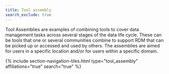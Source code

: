 ```yaml
---
title: Tool assembly
search_exclude: true
---
```


Tool Assemblies are examples of combining  tools to cover data management tasks across several stages of the data life cycle. These can be tools that one or several communities combine to support RDM that can be picked up or accessed and used by others. The assemblies are aimed for users in a specific location and/or for users within a specific domain.

{% include section-navigation-tiles.html type="tool_assembly" affiliations="true" search="true" %}
